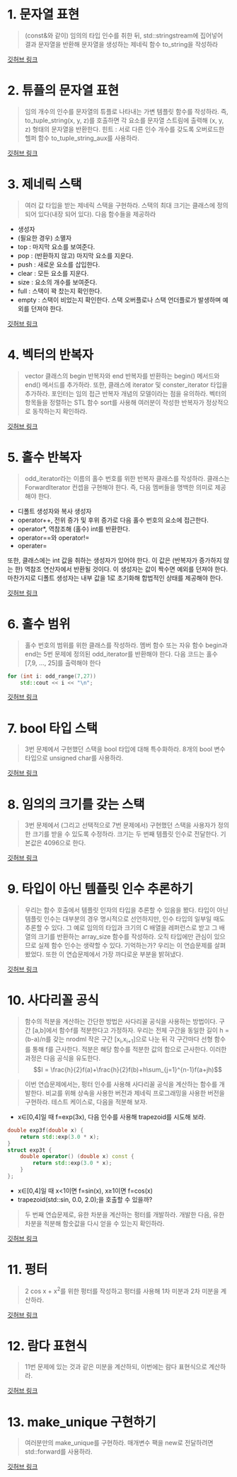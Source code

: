 # 1. 문자열 표현
> (const&와 같이) 임의의 타입 인수를 취한 뒤, std::stringstream에 집어넣어 결과 문자열을 반환해 문자열을 생성하는 제네릭 함수 to_string을 작성하라

[깃허브 링크](https://github.com/ehrl1225/Modern_CPP_study/blob/main/Chapter3/Chapter3-1.cpp)
# 2. 튜플의 문자열 표현
> 임의 개수의 인수를 문자열의 튜플로 나타내는 가변 템플릿 함수를 작성하라. 즉, to_tuple_string(x, y, z)를 호출하면 각 요소를 문자열 스트림에 출력해 (x, y, z) 형태의 문자열을 반환한다.
> 힌트 : 서로 다른 인수 개수를 갖도록 오버로드한 헬퍼 함수 to_tuple_string_aux를 사용하라.

[깃허브 링크](https://github.com/ehrl1225/Modern_CPP_study/blob/main/Chapter3/Chapter3-2.cpp)
# 3. 제네릭 스택
> 여러 값 타입을 받는 제네릭 스택을 구현하라. 스택의 최대 크기는 클래스에 정의되어 있다(내장 되어 있다). 다음 함수들을 제공하라

- 생성자
- (필요한 경우) 소멸자
- top : 마지막 요소를 보여준다.
- pop : (반환하지 않고) 마지막 요소를 지운다.
- push : 새로운 요소를 삽입한다.
- clear : 모든 요소를 지운다.
- size : 요소의 개수를 보여준다.
- full : 스택이 꽉 찼는지 확인한다.
- empty : 스택이 비었는지 확인한다.
스택 오버플로나 스택 언더플로가 발생하며 예외를 던져야 한다.

[깃허브 링크](https://github.com/ehrl1225/Modern_CPP_study/blob/main/Chapter3/Chapter3-3.cpp)
# 4. 벡터의 반복자
> vector 클래스의 begin 반복자와 end 반복자를 반환하는 begin() 메서드와 end() 메서드를 추가하라. 또한, 클래스에 iterator 및 conster_iterator 타입을 추가하라. 포인터는 임의 접근 반복자 개념의 모델이라는 점을 유의하라.
> 벡터의 항목들을 정렬하는 STL 함수 sort를 사용해 여러분이 작성한 반복자가 정상적으로 동작하는지 확인하라.

[깃허브 링크](https://github.com/ehrl1225/Modern_CPP_study/blob/main/Chapter3/Chapter3-4.cpp)
# 5. 홀수 반복자
> odd_iterator라는 이름의 홀수 번호를 위한 반복자 클래스를 작성하라. 클래스는 ForwardIterator 컨셉을 구현해야 한다.
> 즉, 다음 멤버들을 명백한 의미로 제공해야 한다.

- 디폴트 생성자와 복사 생성자
- operator++, 전위 증가 및 후위 증가로 다음 홀수 번호의 요소에 접근한다.
- operator*, 역참조해 (홀수) int를 반환한다.
- operator\=\=와 operator!=
- operater=

또한, 클래스에는 int 값을 취하는 생성자가 있어야 한다. 이 값은 (반복자가 증가하지 않는 한) 역참조 연산자에서 반환될 것이다. 이 생성자는 값이 짝수면 예외를 던져야 한다. 마찬가지로 디폴트 생성자는 내부 값을 1로 초기화해 합법적인 상태를 제공해야 한다.

[깃허브 링크](https://github.com/ehrl1225/Modern_CPP_study/blob/main/Chapter3/Chapter3-5.cpp)
# 6. 홀수 범위
> 홀수 번호의 범위를 위한 클래스를 작성하라. 멤버 함수 또는 자유 함수 begin과 end는 5번 문제에 정의된 odd_iterator를 반환해야 한다.
> 다음 코드는 홀수 \[7,9, …, 25\]를 출력해야 한다

``` cpp
for (int i: odd_range(7,27))
	std::cout << i << "\n";
```
[깃허브 링크](https://github.com/ehrl1225/Modern_CPP_study/blob/main/Chapter3/Chapter3-6.cpp)

# 7. bool 타입 스택
> 3번 문제에서 구현했던 스택을 bool 타입에 대해 특수화하라. 8개의 bool 변수 타입으로 unsigned char를 사용하라.

[깃허브 링크](https://github.com/ehrl1225/Modern_CPP_study/blob/main/Chapter3/Chapter3-7.cpp)
# 8. 임의의 크기를 갖는 스택
> 3번 문제에서 (그리고 선택적으로 7번 문제에서) 구현했던 스택을 사용자가 정의한 크기를 받을 수 있도록 수정하라. 크기는 두 번째 템플릿 인수로 전달한다. 기본값은 4096으로 한다.

[깃허브 링크](https://github.com/ehrl1225/Modern_CPP_study/blob/main/Chapter3/Chapter3-8.cpp)
# 9. 타입이 아닌 템플릿 인수 추론하기
> 우리는 함수 호출에서 템플릿 인자의 타입을 추론할 수 있음을 봤다. 타입이 아닌 템플릿 인수는 대부분의 경우 명시적으로 선언하지만, 인수 타입의 일부일 때도 추론할 수 있다. 그 예로 임의의 타입과 크기의 C 배열을 레퍼런스로 받고 그 배열의 크기를 반환하는 array_size 함수를 작성하라. 오직 타입에만 관심이 있으므로 실제 함수 인수는 생략할 수 있다. 기억하는가? 우리는 이 연습문제를 살펴봤었다. 또한 이 연습문제에서 가장 까다로운 부분을 밝혀냈다.

[깃허브 링크](https://github.com/ehrl1225/Modern_CPP_study/blob/main/Chapter3/Chapter3-9.cpp)
# 10. 사다리꼴 공식
> 함수의 적분을 계산하는 간단한 방법은 사다리꼴 공식을 사용하는 방법이다. 구간 \[a,b\]에서 함수f를 적분한다고 가정하자. 우리는 전체 구간을 동일한 길이 h = (b-a)/n를 갖는 nrodml 작은 구간 \[x<sub>i</sub>,x<sub>i+1</sub>\]으로 나눈 뒤 각 구간마다 선형 함수를 통해 f를 근사한다. 적분은 해당 함수를 적분한 값의 합으로 근사한다. 이러한 과정은 다음 공식을 유도한다.
$$I = \frac{h}{2}f(a)+\frac{h}{2}f(b)+h\sum_{j=1}^{n-1}f(a+jh)$$

> 이번 연습문제에서는, 펑터 인수를 사용해 사다리꼴 공식을 계산하는 함수를 개발한다. 비교를 위해 상속을 사용한 버전과 제네릭 프로그래밍을 사용한 버전을 구현하라. 테스트 케이스로, 다음을 적분해 보자.
- x∈\[0,4\]일 때 f=exp(3x), 다음 인수를 사용해 trapezoid를 시도해 보라.
```cpp
double exp3f(double x) {
	return std::exp(3.0 * x);
}
struct exp3t {
	double operator() (double x) const {
		return std::exp(3.0 * x);
	}
};
```
- x∈\[0,4\]일 때 x<1이면 f=sin(x), x≥1이면 f=cos(x)
- trapezoid(std::sin, 0.0, 2.0);을 호출할 수 있을까?
> 두 번째 연습문제로, 유한 차분을 계산하는 펑터를 개발하라. 개발한 다음, 유한 차분을 적분해 함숫값을 다시 얻을 수 있는지 확인하라.

[깃허브 링크](https://github.com/ehrl1225/Modern_CPP_study/blob/main/Chapter3/Chapter3-10.cpp)
# 11. 펑터
> 2 cos x + x<sup>2</sup>를 위한 펑터를 작성하고 펑터를 사용해 1차 미분과 2차 미분을 계산하라.

[깃허브 링크](https://github.com/ehrl1225/Modern_CPP_study/blob/main/Chapter3/Chapter3-11.cpp)
# 12. 람다 표현식
> 11번 문제에 있는 것과 같은 미분을 계산하되, 이번에는 람다 표현식으로 계산하라.

[깃허브 링크](https://github.com/ehrl1225/Modern_CPP_study/blob/main/Chapter3/Chapter3-12.cpp)
# 13. make_unique 구현하기
> 여러분만의 make_unique를 구현하라. 매개변수 팩을 new로 전달하려면 std::forward를 사용하라.

[깃허브 링크](https://github.com/ehrl1225/Modern_CPP_study/blob/main/Chapter3/Chapter3-13.cpp)